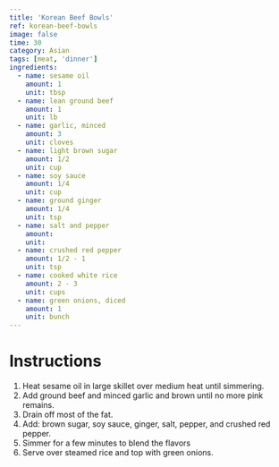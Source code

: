 ```yaml
---
title: 'Korean Beef Bowls'
ref: korean-beef-bowls
image: false
time: 30
category: Asian
tags: [meat, 'dinner']
ingredients:
  - name: sesame oil
    amount: 1
    unit: tbsp
  - name: lean ground beef
    amount: 1
    unit: lb
  - name: garlic, minced
    amount: 3
    unit: cloves
  - name: light brown sugar
    amount: 1/2
    unit: cup
  - name: soy sauce
    amount: 1/4
    unit: cup
  - name: ground ginger
    amount: 1/4
    unit: tsp
  - name: salt and pepper
    amount:
    unit:
  - name: crushed red pepper
    amount: 1/2 - 1
    unit: tsp
  - name: cooked white rice
    amount: 2 - 3
    unit: cups
  - name: green onions, diced
    amount: 1
    unit: bunch
---
```


# Instructions
1. Heat sesame oil in large skillet over medium heat until simmering.
2. Add ground beef and minced garlic and brown until no more pink remains.
3. Drain off most of the fat.
4. Add: brown sugar, soy sauce, ginger, salt, pepper, and crushed red pepper.
5. Simmer for a few minutes to blend the flavors
6. Serve over steamed rice and top with green onions.
